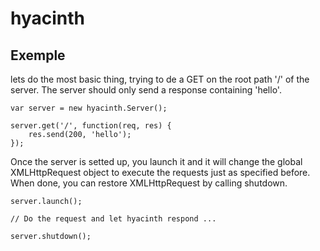 # hyacinth

## Exemple

lets do the most basic thing, trying to de a GET on the root path '/' of the server. The server should only send a response containing 'hello'.
````
var server = new hyacinth.Server();

server.get('/', function(req, res) {
	res.send(200, 'hello');
});
````

Once the server is setted up, you launch it and it will change the global XMLHttpRequest object to execute the requests just as specified before. When done, you can restore XMLHttpRequest by calling shutdown.

````
server.launch();

// Do the request and let hyacinth respond ...

server.shutdown();
````

